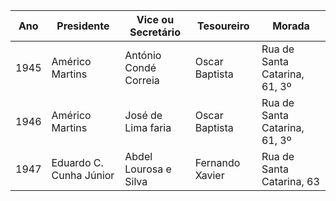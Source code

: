 | Ano   |     Presidente               | Vice ou Secretário     |       Tesoureiro       |       Morada                       |
| ----  |       ---                    |       ---              |            ---         |             ----                   |
| 1945  |     Américo Martins          | António Condé Correia  |       Oscar Baptista   |       Rua de Santa Catarina, 61, 3º|
| 1946  |     Américo Martins          | José de Lima faria     |       Oscar Baptista   |       Rua de Santa Catarina, 61, 3º|
| 1947  |     Eduardo C. Cunha Júnior  | Abdel Lourosa e Silva  |       Fernando Xavier  |       Rua de Santa Catarina, 63    |
